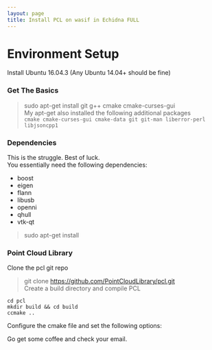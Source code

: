 ```yaml
---
layout: page
title: Install PCL on wasif in Echidna FULL
---
```


# Environment Setup  
  
Install Ubuntu 16.04.3 (Any Ubuntu 14.04+ should be fine)
  
### Get The Basics
> sudo apt-get install git g++ cmake cmake-curses-gui  
My apt-get also installed the following additional packages  
`cmake cmake-curses-gui cmake-data git git-man liberror-perl libjsoncpp1`  

### Dependencies
This is the struggle. Best of luck.  
You essentially need the following dependencies:
+ boost
+ eigen
+ flann
+ libusb
+ openni
+ qhull
+ vtk-qt
> sudo apt-get install 

### Point Cloud Library  
Clone the pcl git repo
> git clone https://github.com/PointCloudLibrary/pcl.git  
Create a build directory and compile PCL
```
cd pcl
mkdir build && cd build
ccmake ..
```
Configure the cmake file and set the following options:


Go get some coffee and check your email.


